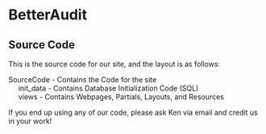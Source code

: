 # BetterAudit

## Source Code

This is the source code for our site, and the layout is as follows:

SourceCode - Contains the Code for the site <br/>
&nbsp;&nbsp;&nbsp;&nbsp;&nbsp;init_data - Contains Database Initialization Code (SQL)<br/>
&nbsp;&nbsp;&nbsp;&nbsp;&nbsp;views - Contains Webpages, Partials, Layouts, and Resources<br/>

If you end up using any of our code, please ask Ken via email and credit us in your work!